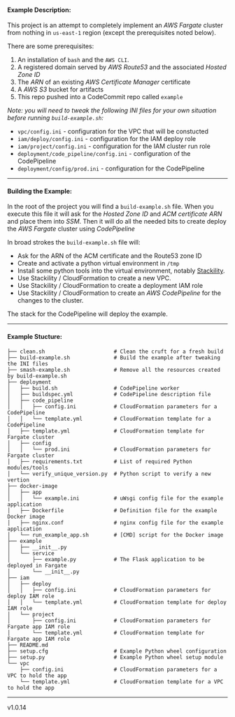 #### Example Description:

This project is an attempt to completely implement an *AWS Fargate* cluster from nothing in `us-east-1` region
(except the prerequisites noted below).


There are some prerequisites:
1. An installation of `bash` and the `AWS CLI`.
2. A registered domain served by *AWS Route53* and the associated *Hosted Zone ID*
3. The *ARN* of an existing *AWS Certificate Manager* certificate
4. A *AWS S3* bucket for artifacts
5. This repo pushed into a CodeCommit repo called `example`


*Note: you will need to tweak the following INI files for your own situation before running `build-example.sh`:*

* `vpc/config.ini` - configuration for the VPC that will be constucted
* `iam/deploy/config.ini` - configuration for the IAM deploy role
* `iam/project/config.ini` - configuration for the IAM cluster run role
* `deployment/code_pipeline/config.ini` - configuration of the CodePipeline
* `deployment/config/prod.ini` - configuration for the CodePipeline

---

#### Building the Example:

In the root of the project you will find a `build-example.sh` file. When you execute this file
it will ask for the *Hosted Zone ID* and *ACM certificate ARN* and place them into *SSM*. Then
it will do all the needed bits to create deploy the *AWS Fargate* cluster using *CodePipeline*

In broad strokes the `build-example.sh` file will:

* Ask for the ARN of the ACM certificate and the Route53 zone ID
* Create and activate a python virtual environment in `/tmp`
* Install some python tools into the virtual environment, notably [Stackility](https://github.com/muckamuck/stackility).
* Use Stackility / CloudFormation to create a new VPC.
* Use Stackility / CloudFormation to create a deployment IAM role
* Use Stackility / CloudFormation to create an *AWS CodePipeline* for the changes to the cluster.

The stack for the CodePipeline will deploy the example.

---

#### Example Stucture:

```
├── clean.sh                      # Clean the cruft for a fresh build
├── build-example.sh              # Build the example after tweaking the INI files
├── smash-example.sh              # Remove all the resources created by build-example.sh
├── deployment
│   ├── build.sh                  # CodePipeline worker
│   ├── buildspec.yml             # CodePipeline description file
│   ├── code_pipeline
│   │   ├── config.ini            # CloudFormation parameters for a CodePipeline
│   │   └── template.yml          # CloudFormation template for a CodePipeline
│   ├── template.yml              # CloudFormation template for Fargate cluster
│   ├── config
│   │   └── prod.ini              # CloudFormation parameters for Fargate cluster
│   ├── requirements.txt          # List of required Python modules/tools
│   └── verify_unique_version.py  # Python script to verify a new vertion
├── docker-image
│   ├── app
│   │   └── example.ini           # uWsgi config file for the example application
│   ├── Dockerfile                # Definition file for the example Docker image
│   ├── nginx.conf                # nginx config file for the example application
│   └── run_example_app.sh        # [CMD] script for the Docker image
├── example
│   ├── __init__.py
│   └── service
│       ├── example.py            # The Flask application to be deployed in Fargate
│       └── __init__.py
├── iam
│   ├── deploy
│   │   ├── config.ini            # CloudFormation parameters for deploy IAM role
│   │   └── template.yml          # CloudFormation template for deploy IAM role
│   └── project
│       ├── config.ini            # CloudFormation parameters for Fargate app IAM role
│       └── template.yml          # CloudFormation template for Fargate app IAM role
├── README.md
├── setup.cfg                     # Example Python wheel configuration
├── setup.py                      # Example Python wheel setup module
└── vpc
    ├── config.ini                # CloudFormation parameters for a VPC to hold the app
    └── template.yml              # CloudFormation template for a VPC to hold the app
```

---

v1.0.14

